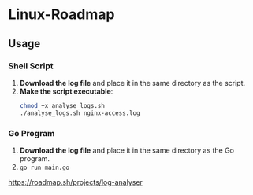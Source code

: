 # Linux-Roadmap


## Usage

### Shell Script

1. **Download the log file** and place it in the same directory as the script.
2. **Make the script executable**:
   ```bash
   chmod +x analyse_logs.sh
   ./analyse_logs.sh nginx-access.log
   ```

### Go Program
1. **Download the log file** and place it in the same directory as the Go program.
2. `go run main.go`

https://roadmap.sh/projects/log-analyser
